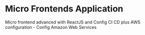 # Micro Frontends Application
Micro frontend advanced with ReactJS and Config CI CD plus AWS configuration - Config Amazon Web Services
